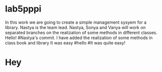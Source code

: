 # lab5pppi
In this work we are going to create a simple management sysyem for a library.
Nastya is the team lead. Nastya, Sonya and Vanya will work on separated branches on the realization of some methods in different classes.
Hello!
#Nastya's commit.
I have added the realization of some methods in class book and library
It was easy
#hello
#It was quite easy!
# Hey
